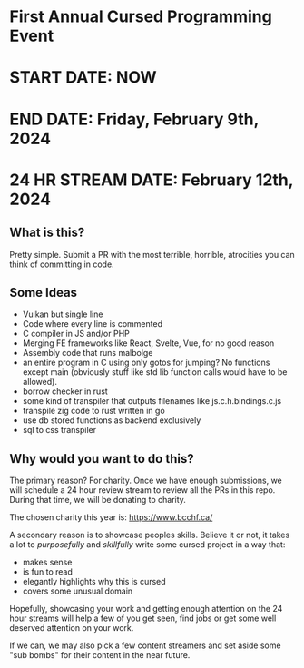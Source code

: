 # First Annual Cursed Programming Event

# START DATE: NOW
# END DATE: Friday, February 9th, 2024
# 24 HR STREAM DATE: February 12th, 2024

## What is this?

Pretty simple. Submit a PR with the most terrible, horrible, atrocities you can think of committing in code.

## Some Ideas

- Vulkan but single line
- Code where every line is commented
- C compiler in JS and/or PHP
- Merging FE frameworks like React, Svelte, Vue, for no good reason
- Assembly code that runs malbolge
-  an entire program in C using only gotos for jumping? No functions except main (obviously stuff like std lib function calls would have to be allowed).
- borrow checker in rust
- some kind of transpiler that outputs filenames like js.c.h.bindings.c.js
- transpile zig code to rust written in go
- use db stored functions as backend exclusively
- sql to css transpiler

## Why would you want to do this?

The primary reason? For charity. Once we have enough submissions, we will schedule a 24 hour review stream to review all the PRs in this repo. During that time, we will be donating to charity.

The chosen charity this year is: https://www.bcchf.ca/

A secondary reason is to showcase peoples skills. Believe it or not, it takes a lot to *purposefully* and *skillfully* write some cursed project in a way that:

- makes sense
- is fun to read
- elegantly highlights why this is cursed
- covers some unusual domain

Hopefully, showcasing your work and getting enough attention on the 24 hour streams will help a few of you get seen, find jobs or get some well deserved attention on your work.

If we can, we may also pick a few content streamers and set aside some "sub bombs" for their content in the near future.
